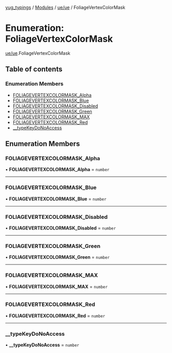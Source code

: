 [yug_typings](../README.md) / [Modules](../modules.md) / [ue/ue](../modules/ue_ue.md) / FoliageVertexColorMask

# Enumeration: FoliageVertexColorMask

[ue/ue](../modules/ue_ue.md).FoliageVertexColorMask

## Table of contents

### Enumeration Members

- [FOLIAGEVERTEXCOLORMASK\_Alpha](ue_ue.FoliageVertexColorMask.md#foliagevertexcolormask_alpha)
- [FOLIAGEVERTEXCOLORMASK\_Blue](ue_ue.FoliageVertexColorMask.md#foliagevertexcolormask_blue)
- [FOLIAGEVERTEXCOLORMASK\_Disabled](ue_ue.FoliageVertexColorMask.md#foliagevertexcolormask_disabled)
- [FOLIAGEVERTEXCOLORMASK\_Green](ue_ue.FoliageVertexColorMask.md#foliagevertexcolormask_green)
- [FOLIAGEVERTEXCOLORMASK\_MAX](ue_ue.FoliageVertexColorMask.md#foliagevertexcolormask_max)
- [FOLIAGEVERTEXCOLORMASK\_Red](ue_ue.FoliageVertexColorMask.md#foliagevertexcolormask_red)
- [\_\_typeKeyDoNoAccess](ue_ue.FoliageVertexColorMask.md#__typekeydonoaccess)

## Enumeration Members

### FOLIAGEVERTEXCOLORMASK\_Alpha

• **FOLIAGEVERTEXCOLORMASK\_Alpha** = `number`

___

### FOLIAGEVERTEXCOLORMASK\_Blue

• **FOLIAGEVERTEXCOLORMASK\_Blue** = `number`

___

### FOLIAGEVERTEXCOLORMASK\_Disabled

• **FOLIAGEVERTEXCOLORMASK\_Disabled** = `number`

___

### FOLIAGEVERTEXCOLORMASK\_Green

• **FOLIAGEVERTEXCOLORMASK\_Green** = `number`

___

### FOLIAGEVERTEXCOLORMASK\_MAX

• **FOLIAGEVERTEXCOLORMASK\_MAX** = `number`

___

### FOLIAGEVERTEXCOLORMASK\_Red

• **FOLIAGEVERTEXCOLORMASK\_Red** = `number`

___

### \_\_typeKeyDoNoAccess

• **\_\_typeKeyDoNoAccess** = `number`
